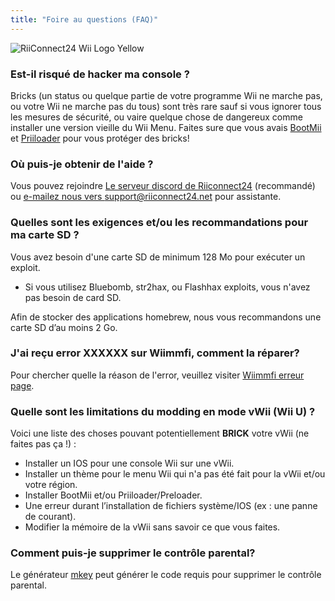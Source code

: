 ```yaml
---
title: "Foire au questions (FAQ)"
---
```


![RiiConnect24 Wii Logo Yellow](/images/Wii_Yellow_Gray.jpg)

### Est-il risqué de hacker ma console ?
Bricks (un status ou quelque partie de votre programme Wii ne marche pas, ou votre Wii ne marche pas du tous) sont très rare sauf si vous ignorer tous les mesures de sécurité, ou vaire quelque chose de dangereux comme installer une version vieille du Wii Menu. Faites sure que vous avais [BootMii](bootmii) et [ Priiloader](priiloader) pour vous protéger des bricks!

### Où puis-je obtenir de l'aide ?
Vous pouvez rejoindre [ Le serveur discord de Riiconnect24](https://discord.gg/rc24) (recommandé) ou [ e-mailez nous vers support@riiconnect24.net](mailto:support@riiconnect24.net) pour assistante.

### Quelles sont les exigences et/ou les recommandations pour ma carte SD ?
Vous avez besoin d'une carte SD de minimum 128 Mo pour exécuter un exploit.

- Si vous utilisez Bluebomb, str2hax, ou Flashhax exploits, vous n'avez pas besoin de card SD.

Afin de stocker des applications homebrew, nous vous recommandons une carte SD d’au moins 2 Go.

### J'ai reçu error XXXXXX sur Wiimmfi, comment la réparer?
Pour chercher quelle la réason de l'error, veuillez visiter [ Wiimmfi erreur page](https://wiimmfi.de/error).

### Quelle sont les limitations du modding en mode vWii (Wii U) ?
Voici une liste des choses pouvant potentiellement **BRICK** votre vWii (ne faites pas ça !) :
* Installer un IOS pour une console Wii sur une vWii.
* Installer un thème pour le menu Wii qui n'a pas été fait pour la vWii et/ou votre région.
* Installer BootMii et/ou Priiloader/Preloader.
* Une erreur durant l’installation de fichiers système/IOS (ex : une panne de courant).
* Modifier la mémoire de la vWii sans savoir ce que vous faites.

### Comment puis-je supprimer le contrôle parental?
Le générateur [mkey](https://mkey.salthax.org) peut générer le code requis pour supprimer le contrôle parental.
